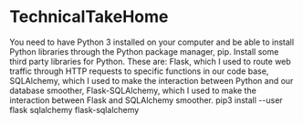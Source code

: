 # TechnicalTakeHome


You need to have Python 3 installed on your computer and be able to install Python libraries through the Python package manager, pip. 
Install some third party libraries for Python. These are:
Flask, which I used to route web traffic through HTTP requests to specific functions in our code base,
SQLAlchemy, which I used to make the interaction between Python and our database smoother,
Flask-SQLAlchemy, which I used to make the interaction between Flask and SQLAlchemy smoother.
pip3 install --user flask sqlalchemy flask-sqlalchemy
